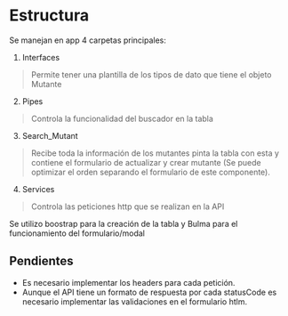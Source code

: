 # Estructura
Se manejan en app 4 carpetas principales:
1. Interfaces
> Permite tener una plantilla de los tipos de dato que tiene el objeto Mutante
2. Pipes
> Controla la funcionalidad del buscador en la tabla
3. Search_Mutant
> Recibe toda la información de los mutantes pinta la tabla con esta y contiene el formulario de actualizar y crear mutante (Se puede optimizar el orden separando el formulario de este componente).
4. Services
> Controla las peticiones http que se realizan en la API

Se utilizo boostrap para la creación de la tabla y Bulma para el funcionamiento del formulario/modal

## Pendientes
* Es necesario implementar los headers para cada petición.
* Aunque el API tiene un formato de respuesta por cada statusCode es necesario implementar las validaciones en el formulario htlm.
